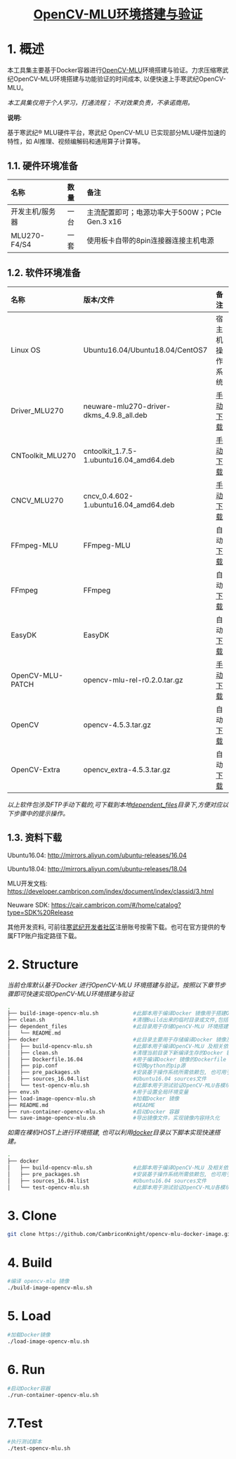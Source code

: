 <p align="center">
    <a href="https://gitee.com/cambriconknight/opencv-mlu-docker-image">
        <h1 align="center">OpenCV-MLU环境搭建与验证</h1>
    </a>
</p>

# 1. 概述

本工具集主要基于Docker容器进行[OpenCV-MLU](https://github.com/Cambricon/opencv-mlu)环境搭建与验证。力求压缩寒武纪OpenCV-MLU环境搭建与功能验证的时间成本, 以便快速上手寒武纪OpenCV-MLU。

*本工具集仅用于个人学习，打通流程； 不对效果负责，不承诺商用。*

**说明:**

基于寒武纪® MLU硬件平台，寒武纪 OpenCV-MLU 已实现部分MLU硬件加速的特性，如 AI推理、视频编解码和通用算子计算等。

## 1.1. 硬件环境准备

| 名称            | 数量       | 备注                |
| :-------------- | :--------- | :------------------ |
| 开发主机/服务器 | 一台       |主流配置即可；电源功率大于500W；PCIe Gen.3 x16 |
| MLU270-F4/S4    | 一套       |使用板卡自带的8pin连接器连接主机电源|

## 1.2. 软件环境准备

| 名称                   | 版本/文件                                    | 备注            |
| :-------------------- | :-------------------------------             | :--------------- |
| Linux OS              | Ubuntu16.04/Ubuntu18.04/CentOS7   | 宿主机操作系统   |
| Driver_MLU270         | neuware-mlu270-driver-dkms_4.9.8_all.deb    | [手动下载](ftp://username@download.cambricon.com:8821/product/GJD/MLU270/1.7.604/Ubuntu16.04/Driver/neuware-mlu270-driver-dkms_4.9.8_all.deb)   |
| CNToolkit_MLU270      | cntoolkit_1.7.5-1.ubuntu16.04_amd64.deb   | [手动下载](ftp://username@download.cambricon.com:8821/product/GJD/MLU270/1.7.604/Ubuntu16.04/CNToolkit/cntoolkit_1.7.5-1.ubuntu16.04_amd64.deb)   |
| CNCV_MLU270           | cncv_0.4.602-1.ubuntu16.04_amd64.deb    | [手动下载](ftp://username@download.cambricon.com:8821/product/GJD/MLU270/1.7.604/Ubuntu16.04/CNCV/cncv_0.4.602-1.ubuntu16.04_amd64.deb)   |
| FFmpeg-MLU            | FFmpeg-MLU   | 自动[下载](https://github.com/Cambricon/ffmpeg-mlu)    |
| FFmpeg                | FFmpeg   | 自动[下载](https://gitee.com/mirrors/ffmpeg.git)    |
| EasyDK                | EasyDK   | 自动[下载](https://github.com/Cambricon/easydk)   |
| OpenCV-MLU-PATCH      | opencv-mlu-rel-r0.2.0.tar.gz   | [手动下载](ftp://username@download.cambricon.com:8821/download/opencv-mlu/opencv-mlu-rel-r0.2.0.tar.gz)    |
| OpenCV                | opencv-4.5.3.tar.gz   | 自动[下载](https://github.com/opencv/opencv/archive/refs/tags/4.5.3.tar.gz) |
| OpenCV-Extra          | opencv_extra-4.5.3.tar.gz   | 自动[下载](https://github.com/opencv/opencv_extra/archive/refs/tags/4.5.3.tar.gz)  |

*以上软件包涉及FTP手动下载的,可下载到本地[dependent_files](./dependent_files)目录下,方便对应以下步骤中的提示操作。*

## 1.3. 资料下载

Ubuntu16.04: http://mirrors.aliyun.com/ubuntu-releases/16.04

Ubuntu18.04: http://mirrors.aliyun.com/ubuntu-releases/18.04

MLU开发文档: https://developer.cambricon.com/index/document/index/classid/3.html

Neuware SDK: https://cair.cambricon.com/#/home/catalog?type=SDK%20Release

其他开发资料, 可前往[寒武纪开发者社区](https://developer.cambricon.com)注册账号按需下载。也可在官方提供的专属FTP账户指定路径下载。

# 2. Structure

*当前仓库默认基于Docker 进行OpenCV-MLU 环境搭建与验证。按照以下章节步骤即可快速实现OpenCV-MLU环境搭建与验证*

```bash
.
├── build-image-opencv-mlu.sh           #此脚本用于编译Docker 镜像用于搭建OpenCV-MLU 环境
├── clean.sh                            #清理Build出来的临时目录或文件,包括镜像文件,已加载的镜像,已加载的容器等
├── dependent_files                     #此目录用于存储OpenCV-MLU 环境搭建与验证所依赖的文件
│   └── README.md
├── docker                              #此目录主要用于存储编译Docker 镜像及验证OpenCV-MLU 所需依赖文件
│   ├── build-opencv-mlu.sh             #此脚本用于编译OpenCV-MLU 及相关依赖项, 也可用于裸机下环境搭建
│   ├── clean.sh                        #清理当前目录下新编译生存的Docker 镜像文件
│   ├── Dockerfile.16.04                #用于编译Docker 镜像的Dockerfile 文件
│   ├── pip.conf                        #切换python的pip源
│   ├── pre_packages.sh                 #安装基于操作系统所需依赖包, 也可用于裸机下环境搭建
│   ├── sources_16.04.list              #Ubuntu16.04 sources文件
│   └── test-opencv-mlu.sh              #此脚本用于测试验证OpenCV-MLU各模块: 测试Resize/CVTColor算子、H264/HEVC编码器和解码器、DNN模块
├── env.sh                              #用于设置全局环境变量
├── load-image-opencv-mlu.sh            #加载Docker 镜像
├── README.md                           #README
├── run-container-opencv-mlu.sh         #启动Docker 容器
└── save-image-opencv-mlu.sh            #导出镜像文件，实现镜像内容持久化
```

*如需在裸机HOST上进行环境搭建, 也可以利用[docker](./docker)目录以下脚本实现快速搭建。*

```bash
.
├── docker
│   ├── build-opencv-mlu.sh             #此脚本用于编译OpenCV-MLU 及相关依赖项, 也可用于裸机下环境搭建
│   ├── pre_packages.sh                 #安装基于操作系统所需依赖包, 也可用于裸机下环境搭建
│   ├── sources_16.04.list              #Ubuntu16.04 sources文件
│   └── test-opencv-mlu.sh              #此脚本用于测试验证OpenCV-MLU各模块: 测试Resize/CVTColor算子、H264/HEVC编码器和解码器、DNN模块
```

# 3. Clone
```bash
git clone https://github.com/CambriconKnight/opencv-mlu-docker-image.git
```

# 4. Build
```bash
#编译 opencv-mlu 镜像
./build-image-opencv-mlu.sh
```

# 5. Load
```bash
#加载Docker镜像
./load-image-opencv-mlu.sh
```

# 6. Run
```bash
#启动Docker容器
./run-container-opencv-mlu.sh
```

# 7.Test
```bash
#执行测试脚本
./test-opencv-mlu.sh
```
